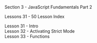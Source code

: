 Section  3 - JavaScript Fundamentals Part 2

Lessons 31 - 50 Lesson Index

Lesson 31 - Intro   <br>
Lesson 32 - Activating Strict Mode   <br>
Lesson 33 - Functions   <br>